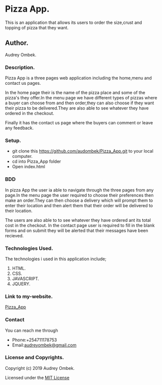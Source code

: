 # Pizza App.
 This is an application that allows its users to order the size,crust and topping of pizza that they want.
## Author.
Audrey Ombek.
### Description.
Pizza App is a three pages web application including the home,menu and contact us pages.

In the home page their is the name of the pizza place and some of the pizza's they offer.In the menu page we have different types of pizzas where a buyer can choose from and then order,they can also choose if they want their pizza to be delivered.They are also able to see whatever they have ordered in the checkout.

Finally it has the contact us page where the buyers can comment or leave any feedback. 
### Setup.
* git clone this https://github.com/audombek/Pizza_App.git to your local computer.
* cd into Pizza_App folder
* Open index.html
### BDD
In pizza App the user ia able to navigate through the three pages from any page.In the menu page the user required to choose their preferences then make an order.They can then choose a delivery which will prompt them to enter their location and then alert them that their order will be delivered to their location.

The users are also able to to see whatever they have ordered ant its total cost in the checkout.
In the contact page user is required to fill in the blank forms and on submit they will be alerted that their messages have been recieved.


### Technologies Used.
The technologies i used in this application include;
1. HTML.
2. CSS.
3. JAVASCRIPT.
4. JQUERY.
### Link to my-website.
[Pizza_App]()
### Contact
You can reach me through
* Phone:+254711178753
* Email:audreyombek@gmail.com
### License and Copyrights.
Copyright (c) 2019 Audrey Ombek.

Licensed under the [MIT License](LICENSE)


